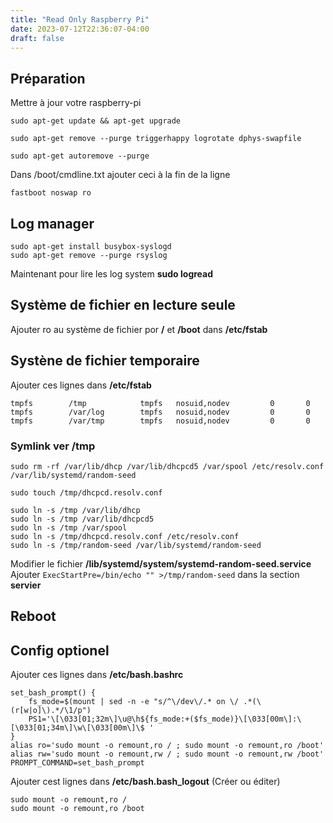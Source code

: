 ```yaml
---
title: "Read Only Raspberry Pi"
date: 2023-07-12T22:36:07-04:00
draft: false
---
```




## Préparation

Mettre à jour votre raspberry-pi

```
sudo apt-get update && apt-get upgrade
```

```
sudo apt-get remove --purge triggerhappy logrotate dphys-swapfile
```

```
sudo apt-get autoremove --purge
```

Dans /boot/cmdline.txt ajouter ceci à la fin de la ligne

```
fastboot noswap ro
```

## Log manager
```
sudo apt-get install busybox-syslogd
sudo apt-get remove --purge rsyslog
```
Maintenant pour lire les log system **sudo logread**


## Système de fichier en lecture seule
Ajouter ro au système de fichier por **/** et **/boot** dans **/etc/fstab**

## Systène de fichier temporaire
Ajouter ces lignes dans **/etc/fstab**
```
tmpfs        /tmp            tmpfs   nosuid,nodev         0       0
tmpfs        /var/log        tmpfs   nosuid,nodev         0       0
tmpfs        /var/tmp        tmpfs   nosuid,nodev         0       0
```

### Symlink ver /tmp
```
sudo rm -rf /var/lib/dhcp /var/lib/dhcpcd5 /var/spool /etc/resolv.conf /var/lib/systemd/random-seed

sudo touch /tmp/dhcpcd.resolv.conf

sudo ln -s /tmp /var/lib/dhcp
sudo ln -s /tmp /var/lib/dhcpcd5
sudo ln -s /tmp /var/spool
sudo ln -s /tmp/dhcpcd.resolv.conf /etc/resolv.conf
sudo ln -s /tmp/random-seed /var/lib/systemd/random-seed
```

Modifier le fichier **/lib/systemd/system/systemd-random-seed.service**
Ajouter 
```ExecStartPre=/bin/echo "" >/tmp/random-seed``` 
dans la section **servier**


## Reboot

## Config optionel
Ajouter ces lignes dans **/etc/bash.bashrc**
```
set_bash_prompt() {
    fs_mode=$(mount | sed -n -e "s/^\/dev\/.* on \/ .*(\(r[w|o]\).*/\1/p")
    PS1='\[\033[01;32m\]\u@\h${fs_mode:+($fs_mode)}\[\033[00m\]:\[\033[01;34m\]\w\[\033[00m\]\$ '
}
alias ro='sudo mount -o remount,ro / ; sudo mount -o remount,ro /boot'
alias rw='sudo mount -o remount,rw / ; sudo mount -o remount,rw /boot'
PROMPT_COMMAND=set_bash_prompt
```

Ajouter cest lignes dans **/etc/bash.bash_logout** (Créer ou éditer)
```
sudo mount -o remount,ro /
sudo mount -o remount,ro /boot
```
